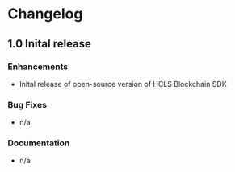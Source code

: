 # Changelog

## 1.0 Inital release

### Enhancements

* Inital release of open-source version of HCLS Blockchain SDK

### Bug Fixes

* n/a

### Documentation

* n/a
